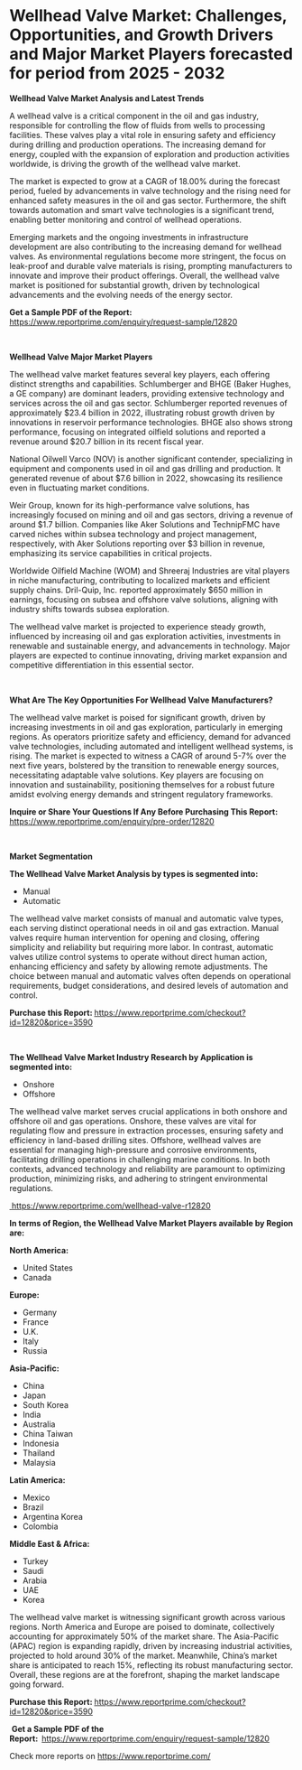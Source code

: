 <p><h1>Wellhead Valve Market: Challenges, Opportunities, and Growth Drivers and Major Market Players forecasted for period from 2025 - 2032</h1></p><p><strong>Wellhead Valve Market Analysis and Latest Trends</strong></p>
<p><p>A wellhead valve is a critical component in the oil and gas industry, responsible for controlling the flow of fluids from wells to processing facilities. These valves play a vital role in ensuring safety and efficiency during drilling and production operations. The increasing demand for energy, coupled with the expansion of exploration and production activities worldwide, is driving the growth of the wellhead valve market.</p><p>The market is expected to grow at a CAGR of 18.00% during the forecast period, fueled by advancements in valve technology and the rising need for enhanced safety measures in the oil and gas sector. Furthermore, the shift towards automation and smart valve technologies is a significant trend, enabling better monitoring and control of wellhead operations. </p><p>Emerging markets and the ongoing investments in infrastructure development are also contributing to the increasing demand for wellhead valves. As environmental regulations become more stringent, the focus on leak-proof and durable valve materials is rising, prompting manufacturers to innovate and improve their product offerings. Overall, the wellhead valve market is positioned for substantial growth, driven by technological advancements and the evolving needs of the energy sector.</p></p>
<p><strong>Get a Sample PDF of the Report:&nbsp;</strong> <a href="https://www.reportprime.com/enquiry/request-sample/12820?utm_campaign=2264&utm_medium=2&utm_source=Github&utm_content=ia&utm_term=19032025&utm_id=wellhead-valve">https://www.reportprime.com/enquiry/request-sample/12820</a></p>
<p>&nbsp;</p>
<p><strong>Wellhead Valve Major Market Players</strong></p>
<p><p>The wellhead valve market features several key players, each offering distinct strengths and capabilities. Schlumberger and BHGE (Baker Hughes, a GE company) are dominant leaders, providing extensive technology and services across the oil and gas sector. Schlumberger reported revenues of approximately $23.4 billion in 2022, illustrating robust growth driven by innovations in reservoir performance technologies. BHGE also shows strong performance, focusing on integrated oilfield solutions and reported a revenue around $20.7 billion in its recent fiscal year.</p><p>National Oilwell Varco (NOV) is another significant contender, specializing in equipment and components used in oil and gas drilling and production. It generated revenue of about $7.6 billion in 2022, showcasing its resilience even in fluctuating market conditions. </p><p>Weir Group, known for its high-performance valve solutions, has increasingly focused on mining and oil and gas sectors, driving a revenue of around $1.7 billion. Companies like Aker Solutions and TechnipFMC have carved niches within subsea technology and project management, respectively, with Aker Solutions reporting over $3 billion in revenue, emphasizing its service capabilities in critical projects.</p><p>Worldwide Oilfield Machine (WOM) and Shreeraj Industries are vital players in niche manufacturing, contributing to localized markets and efficient supply chains. Dril-Quip, Inc. reported approximately $650 million in earnings, focusing on subsea and offshore valve solutions, aligning with industry shifts towards subsea exploration. </p><p>The wellhead valve market is projected to experience steady growth, influenced by increasing oil and gas exploration activities, investments in renewable and sustainable energy, and advancements in technology. Major players are expected to continue innovating, driving market expansion and competitive differentiation in this essential sector.</p></p>
<p>&nbsp;</p>
<p><strong>What Are The Key Opportunities For Wellhead Valve Manufacturers?</strong></p>
<p><p>The wellhead valve market is poised for significant growth, driven by increasing investments in oil and gas exploration, particularly in emerging regions. As operators prioritize safety and efficiency, demand for advanced valve technologies, including automated and intelligent wellhead systems, is rising. The market is expected to witness a CAGR of around 5-7% over the next five years, bolstered by the transition to renewable energy sources, necessitating adaptable valve solutions. Key players are focusing on innovation and sustainability, positioning themselves for a robust future amidst evolving energy demands and stringent regulatory frameworks.</p></p>
<p><strong>Inquire or Share Your Questions If Any Before Purchasing This Report:</strong> <a href="https://www.reportprime.com/enquiry/pre-order/12820?utm_campaign=2264&utm_medium=2&utm_source=Github&utm_content=ia&utm_term=19032025&utm_id=wellhead-valve">https://www.reportprime.com/enquiry/pre-order/12820</a></p>
<p>&nbsp;</p>
<p><strong>Market Segmentation</strong></p>
<p><strong>The Wellhead Valve Market Analysis by types is segmented into:</strong></p>
<p><ul><li>Manual</li><li>Automatic</li></ul></p>
<p><p>The wellhead valve market consists of manual and automatic valve types, each serving distinct operational needs in oil and gas extraction. Manual valves require human intervention for opening and closing, offering simplicity and reliability but requiring more labor. In contrast, automatic valves utilize control systems to operate without direct human action, enhancing efficiency and safety by allowing remote adjustments. The choice between manual and automatic valves often depends on operational requirements, budget considerations, and desired levels of automation and control.</p></p>
<p><strong>Purchase this Report:&nbsp;</strong><a href="https://www.reportprime.com/checkout?id=12820&price=3590&utm_campaign=2264&utm_medium=2&utm_source=Github&utm_content=ia&utm_term=19032025&utm_id=wellhead-valve">https://www.reportprime.com/checkout?id=12820&price=3590</a></p>
<p>&nbsp;</p>
<p><strong>The Wellhead Valve Market Industry Research by Application is segmented into:</strong></p>
<p><ul><li>Onshore</li><li>Offshore</li></ul></p>
<p><p>The wellhead valve market serves crucial applications in both onshore and offshore oil and gas operations. Onshore, these valves are vital for regulating flow and pressure in extraction processes, ensuring safety and efficiency in land-based drilling sites. Offshore, wellhead valves are essential for managing high-pressure and corrosive environments, facilitating drilling operations in challenging marine conditions. In both contexts, advanced technology and reliability are paramount to optimizing production, minimizing risks, and adhering to stringent environmental regulations.</p></p>
<p><a href="https://www.reportprime.com/wellhead-valve-r12820?utm_campaign=2264&utm_medium=2&utm_source=Github&utm_content=ia&utm_term=19032025&utm_id=wellhead-valve">&nbsp;https://www.reportprime.com/wellhead-valve-r12820</a></p>
<p><strong>In terms of Region, the Wellhead Valve Market Players available by Region are:</strong></p>
<p>
    <p> <strong> North America: </strong>
        <ul>
            <li>United States</li>
            <li>Canada</li>
        </ul>
        </p> 
    <p> <strong> Europe: </strong>
        <ul>
            <li>Germany</li>
            <li>France</li>
            <li>U.K.</li>
            <li>Italy</li>
            <li>Russia</li>
        </ul>
        </p> 
    <p> <strong> Asia-Pacific: </strong>
        <ul>
            <li>China</li>
            <li>Japan</li>
            <li>South Korea</li>
            <li>India</li>
            <li>Australia</li>
            <li>China Taiwan</li>
            <li>Indonesia</li>
            <li>Thailand</li>
            <li>Malaysia</li>
        </ul>
        </p> 
    <p> <strong> Latin America: </strong>
        <ul>
            <li>Mexico</li>
            <li>Brazil</li>
            <li>Argentina Korea</li>
            <li>Colombia</li>
        </ul>
        </p> 
    <p> <strong> Middle East & Africa: </strong>
        <ul>
            <li>Turkey</li>
            <li>Saudi</li>
            <li>Arabia</li>
            <li>UAE</li>
            <li>Korea</li>
        </ul>
    </p>
    </p>
<p><p>The wellhead valve market is witnessing significant growth across various regions. North America and Europe are poised to dominate, collectively accounting for approximately 50% of the market share. The Asia-Pacific (APAC) region is expanding rapidly, driven by increasing industrial activities, projected to hold around 30% of the market. Meanwhile, China’s market share is anticipated to reach 15%, reflecting its robust manufacturing sector. Overall, these regions are at the forefront, shaping the market landscape going forward.</p></p>
<p><strong>Purchase this Report: </strong><a href="https://www.reportprime.com/checkout?id=12820&price=3590&utm_campaign=2264&utm_medium=2&utm_source=Github&utm_content=ia&utm_term=19032025&utm_id=wellhead-valve">https://www.reportprime.com/checkout?id=12820&price=3590</a></p>
<p>&nbsp;<strong>Get a Sample PDF of the Report:&nbsp;&nbsp;</strong><a href="https://www.reportprime.com/enquiry/request-sample/12820?utm_campaign=2264&utm_medium=2&utm_source=Github&utm_content=ia&utm_term=19032025&utm_id=wellhead-valve">https://www.reportprime.com/enquiry/request-sample/12820</a></p>
<p><strong></strong></p>
<p>Check more reports on <a href="https://www.reportprime.com/?utm_campaign=2264&utm_medium=2&utm_source=Github&utm_content=ia&utm_term=19032025&utm_id=wellhead-valve">https://www.reportprime.com/</a></p>